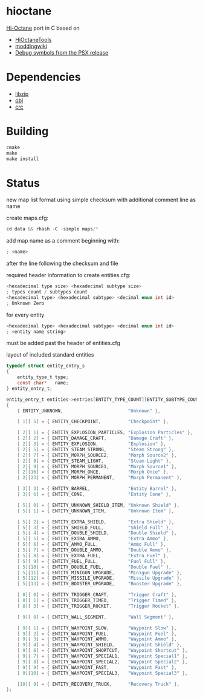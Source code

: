 # hioctane
[Hi-Octane](https://en.wikipedia.org/wiki/Hi-Octane) port in C based on

- [HiOctaneTools](https://github.com/movAX13h/HiOctaneTools)
- [moddingwiki](https://moddingwiki.shikadi.net/wiki/Hi_Octane)
- [Debug symbols from the PSX release](https://github.com/RetroReversing/retroReversing/blob/779ab5297c1e5501a4e563e801dfd0724acc1536/pages/ps1/PS1Symbols.md?plain=1#L59) 

# Dependencies
- [libzip](http://github.com/nih-at/libzip/)
- [obj](http://github.com/rlk/obj/)
- [crc](http://github.com/jopadan/crc)

# Building

```c
cmake .
make
make install
```

# Status

new map list format using simple checksum 
with additional comment line as name

create maps.cfg:

```c
cd data && rhash -C -simple maps/*
```

add map name as a comment beginning with:

```c
; <name>
```

after the line following the checksum and file


required header information to create entities.cfg:

```c
<hexadecimal type size> <hexadecimal subtype size>
; types count / subtypes count
<hexadecimal type> <hexadecimal subtype> <decimal enum int id>
; Unknown Zero
```

for every entity

```c
<hexadecimal type> <hexadecimal subtype> <decimal enum int id>
; <entity name string>
```

must be added past the header of entities.cfg


layout of included standard entities


```c
typedef struct entity_entry_s
{
	entity_type_t type;
	const char*   name;
} entity_entry_t;

entity_entry_t entities->entries[ENTITY_TYPE_COUNT][ENTITY_SUBTYPE_COUNT] =
{
	{ ENTITY_UNKNOWN,                        "Unknown" },

	[ 1][ 5] = { ENTITY_CHECKPOINT,          "Checkpoint" },

	[ 2][ 1] = { ENTITY_EXPLOSION_PARTICLES, "Explosion Particles" },
	[ 2][ 2] = { ENTITY_DAMAGE_CRAFT,        "Damage Craft" },
	[ 2][ 3] = { ENTITY_EXPLOSION,           "Explosion" },	
	[ 2][ 5] = { ENTITY_STEAM_STRONG,        "Steam Strong" },
	[ 2][ 7] = { ENTITY_MORPH_SOURCE2,       "Morph Source2" },
	[ 2][ 8] = { ENTITY_STEAM_LIGHT,         "Steam Light" },
	[ 2][ 9] = { ENTITY_MORPH_SOURCE1,       "Morph Source1" },
	[ 2][16] = { ENTITY_MORPH_ONCE,          "Morph Once" },
	[ 2][23] = { ENTITY_MORPH_PERMANENT,     "Morph Permanent" },

	[ 3][ 3] = { ENTITY_BARREL,              "Entity Barrel" },
	[ 3][ 6] = { ENTITY_CONE,                "Entity Cone" },

	[ 5][ 0] = { ENTITY_UNKNOWN_SHIELD_ITEM, "Unknown Shield" },
	[ 5][ 1] = { ENTITY_UNKNOWN_ITEM,        "Unknown Item" },

	[ 5][ 2] = { ENTITY_EXTRA_SHIELD,        "Extra Shield" },
	[ 5][ 3] = { ENTITY_SHIELD_FULL,         "Shield Full" },
	[ 5][ 4] = { ENTITY_DOUBLE_SHIELD,       "Double Shield" },
	[ 5][ 5] = { ENTITY_EXTRA_AMMO,          "Extra Ammo" },
	[ 5][ 6] = { ENTITY_AMMO_FULL,           "Ammo Full" },
	[ 5][ 7] = { ENTITY_DOUBLE_AMMO,         "Double Ammo" },
	[ 5][ 8] = { ENTITY_EXTRA_FUEL,          "Extra Fuel" },
	[ 5][ 9] = { ENTITY_FUEL_FULL,           "Fuel Full" },
	[ 5][10] = { ENTITY_DOUBLE_FUEL,         "Double Fuel" },
	[ 5][11] = { ENTITY_MINIGUN_UPGRADE,     "Minigun Upgrade" },
	[ 5][12] = { ENTITY_MISSILE_UPGRADE,     "Missile Upgrade" },
	[ 5][13] = { ENTITY_BOOSTER_UPGRADE,     "Booster Upgrade" },

	[ 8][ 0] = { ENTITY_TRIGGER_CRAFT,       "Trigger Craft" },
	[ 8][ 1] = { ENTITY_TRIGGER_TIMED,       "Trigger Timed" },
	[ 8][ 3] = { ENTITY_TRIGGER_ROCKET,      "Trigger Rocket" },

	[ 9][ 0] = { ENTITY_WALL_SEGMENT,        "Wall Segment" },

	[ 9][ 1] = { ENTITY_WAYPOINT_SLOW,       "Waypoint Slow" },
	[ 9][ 2] = { ENTITY_WAYPOINT_FUEL,       "Waypoint Fuel" },
	[ 9][ 3] = { ENTITY_WAYPOINT_AMMO,       "Waypoint Ammo" },
	[ 9][ 4] = { ENTITY_WAYPOINT_SHIELD,     "Waypoint Shield" },
	[ 9][ 6] = { ENTITY_WAYPOINT_SHORTCUT,   "Waypoint Shortcut" },
	[ 9][ 7] = { ENTITY_WAYPOINT_SPECIAL1,   "Waypoint Special1" },
	[ 9][ 8] = { ENTITY_WAYPOINT_SPECIAL2,   "Waypoint Special2" },
	[ 9][ 9] = { ENTITY_WAYPOINT_FAST,       "Waypoint Fast" },
	[ 9][10] = { ENTITY_WAYPOINT_SPECIAL3,   "Waypoint Special3" },

	[10][ 9] = { ENTITY_RECOVERY_TRUCK,      "Recovery Truck" },
};
```
